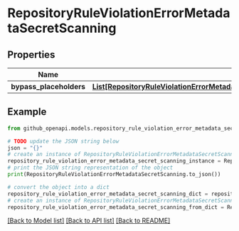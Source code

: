 # RepositoryRuleViolationErrorMetadataSecretScanning


## Properties

Name | Type | Description | Notes
------------ | ------------- | ------------- | -------------
**bypass_placeholders** | [**List[RepositoryRuleViolationErrorMetadataSecretScanningBypassPlaceholdersInner]**](RepositoryRuleViolationErrorMetadataSecretScanningBypassPlaceholdersInner.md) |  | [optional] 

## Example

```python
from github_openapi.models.repository_rule_violation_error_metadata_secret_scanning import RepositoryRuleViolationErrorMetadataSecretScanning

# TODO update the JSON string below
json = "{}"
# create an instance of RepositoryRuleViolationErrorMetadataSecretScanning from a JSON string
repository_rule_violation_error_metadata_secret_scanning_instance = RepositoryRuleViolationErrorMetadataSecretScanning.from_json(json)
# print the JSON string representation of the object
print(RepositoryRuleViolationErrorMetadataSecretScanning.to_json())

# convert the object into a dict
repository_rule_violation_error_metadata_secret_scanning_dict = repository_rule_violation_error_metadata_secret_scanning_instance.to_dict()
# create an instance of RepositoryRuleViolationErrorMetadataSecretScanning from a dict
repository_rule_violation_error_metadata_secret_scanning_from_dict = RepositoryRuleViolationErrorMetadataSecretScanning.from_dict(repository_rule_violation_error_metadata_secret_scanning_dict)
```
[[Back to Model list]](../README.md#documentation-for-models) [[Back to API list]](../README.md#documentation-for-api-endpoints) [[Back to README]](../README.md)


